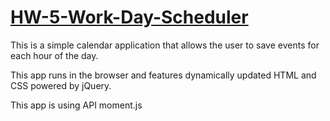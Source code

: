 # [**HW-5-Work-Day-Scheduler**](https://bryanthunter10.github.io/HW-5-Work-Day-Scheduler/)

This is a simple calendar application that allows the user to save events for each hour of the day.

This app runs in the browser and features dynamically updated HTML and CSS powered by jQuery.

This app is using API moment.js
